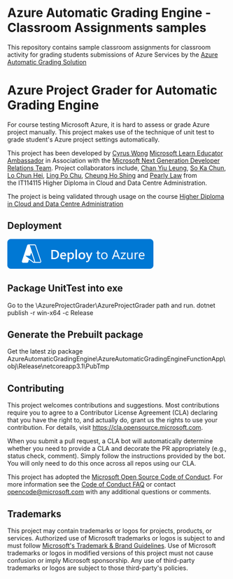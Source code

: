 # Azure Automatic Grading Engine - Classroom Assignments samples

This repository contains sample classroom assignments for classroom activity for grading students submissions of Azure Services by the [Azure Automatic Grading Solution](http://github.com/microsoft/azureautomaticgradingengine)

# Azure Project Grader for Automatic Grading Engine 

For course testing Microsoft Azure, it is hard to assess or grade Azure project manually. This project makes use of the technique of unit test to grade student's Azure project settings automatically.

This project has been developed by [Cyrus Wong]( https://www.linkedin.com/in/cyruswong) [Microsoft Learn Educator Ambassador](https://docs.microsoft.com/learn/roles/educator/learn-for-educators-overview) in Association with the [Microsoft Next Generation Developer Relations Team](https://techcommunity.microsoft.com/t5/educator-developer-blog/bg-p/EducatorDeveloperBlog?WT.mc_id=academic-39457-leestott).
Project collaborators include, [Chan Yiu Leung](https://www.linkedin.com/in/hadeschan/), [So Ka Chun](https://www.linkedin.com/in/so-ka-chun-0643971a5/), [Lo Chun Hei](https://www.linkedin.com/in/chunhei-lo-86a9301b5/), [Ling Po Chu](https://www.linkedin.com/in/po-chu-ling-88392b1b5/), [Cheung Ho Shing](https://www.linkedin.com/in/cheunghoshing/) and [Pearly Law](https://www.linkedin.com/in/mei-ching-pearly-jean-law-172707171/) from the IT114115 Higher Diploma in Cloud and Data Centre Administration.

The project is being validated through usage on the course [Higher Diploma in Cloud and Data Centre Administration](https://www.vtc.edu.hk/admission/en/programme/it114115-higher-diploma-in-cloud-and-data-centre-administration/)

## Deployment

[![Deploy To Azure](https://raw.githubusercontent.com/Azure/azure-quickstart-templates/master/1-CONTRIBUTION-GUIDE/images/deploytoazure.svg?sanitize=true)](https://portal.azure.com/#create/Microsoft.Template/uri/https%3A%2F%2Fraw.githubusercontent.com%2Fmicrosoft%2FAzureAutomaticGradingEngine_Assignments%2Fmain%2Fazuredeploy.json)


## Package UnitTest into exe
Go to the \AzureProjectGrader\AzureProjectGrader path and run.
dotnet publish -r win-x64 -c Release

## Generate the Prebuilt package

Get the latest zip package
AzureAutomaticGradingEngine\AzureAutomaticGradingEngineFunctionApp\obj\Release\netcoreapp3.1\PubTmp 

## Contributing

This project welcomes contributions and suggestions.  Most contributions require you to agree to a
Contributor License Agreement (CLA) declaring that you have the right to, and actually do, grant us
the rights to use your contribution. For details, visit https://cla.opensource.microsoft.com.

When you submit a pull request, a CLA bot will automatically determine whether you need to provide
a CLA and decorate the PR appropriately (e.g., status check, comment). Simply follow the instructions
provided by the bot. You will only need to do this once across all repos using our CLA.

This project has adopted the [Microsoft Open Source Code of Conduct](https://opensource.microsoft.com/codeofconduct/).
For more information see the [Code of Conduct FAQ](https://opensource.microsoft.com/codeofconduct/faq/) or
contact [opencode@microsoft.com](mailto:opencode@microsoft.com) with any additional questions or comments.

## Trademarks

This project may contain trademarks or logos for projects, products, or services. Authorized use of Microsoft 
trademarks or logos is subject to and must follow 
[Microsoft's Trademark & Brand Guidelines](https://www.microsoft.com/en-us/legal/intellectualproperty/trademarks/usage/general).
Use of Microsoft trademarks or logos in modified versions of this project must not cause confusion or imply Microsoft sponsorship.
Any use of third-party trademarks or logos are subject to those third-party's policies.
